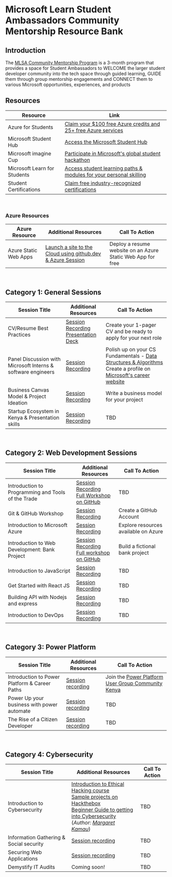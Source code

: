 # Microsoft Learn Student Ambassadors Community Mentorship Resource Bank

## Introduction

The [MLSA Community Mentorship Program](https://aka.ms/PeerMentorshipProgramBlog1) is a 3-month program that provides a space for Student Ambassadors to WELCOME the larger student developer community into the tech space through guided learning, GUIDE them through group mentorship engagements and CONNECT them to various Microsoft opportunities, experiences, and products

## Resources
| Resource | Link |
| --------------| ---------------------| 
| Azure for Students | [Claim your $100 free Azure credits and 25+ free Azure services](https://azure.microsoft.com/en-us/free/students/?WT.mc_id=academic-0000-juliamuiruri) 
| Microsoft Student Hub | [Access the Microsoft Student Hub](https://learn.microsoft.com/en-gb/training/student-hub/?WT.mc_id=academic-0000-juliamuiruri) |
| Microsoft imagine Cup | [Participate in Microsoft's global student hackathon](https://imaginecup.microsoft.com/en-us/Events/?WT.mc_id=academic-0000-juliamuiruri) |
| Microsoft Learn for Students | [Access student learning paths & modules for your personal skilling ](https://learn.microsoft.com/en-us/training/browse/?WT.mc_id=academic-0000-juliamuiruri%2F%3Froles%3Dstudent) |
| Student Certifications | [Claim free industry-recognized certifications ](https://learn.microsoft.com/en-us/training/student-hub/certifications?WT.mc_id=academic-0000-juliamuiruri) |
<br>

### Azure Resources
| Azure Resource | Additional Resources | Call To Action |
| --------------| ---------------------| -------------- |
| Azure Static Web Apps | [Launch a site to the Cloud using github.dev & Azure Session ](https://youtu.be/ZjHZ5zCGPbk?t=8530)| Deploy a resume website on an Azure Static Web App for free

<br>

## Category 1: General Sessions
| Session Title | Additional Resources | Call To Action |
| --------------| ---------------------| -------------- |
| CV/Resume Best Practices | [Session Recording](https://techcommunity.microsoft.com/t5/educator-developer-blog/microsoft-university-student-recruiting-in-africa/ba-p/3565660?WT.mc_id=academic-0000-juliamuiruri) <br> [Presentation Deck](https://stdntpartners-my.sharepoint.com/personal/julia_muiruri_studentambassadors_com/_layouts/15/onedrive.aspx?id=%2Fpersonal%2Fjulia%5Fmuiruri%5Fstudentambassadors%5Fcom%2FDocuments%2FFY%2723%20Africa%20UR%20%2D%20CV%20Workshop%2Epdf&parent=%2Fpersonal%2Fjulia%5Fmuiruri%5Fstudentambassadors%5Fcom%2FDocuments&ga=1) | Create your 1-pager CV and be ready to apply for your next role |
| Panel Discussion with Microsoft Interns & software engineers | [Session Recording](https://youtu.be/EivDGoY5__4) | Polish up on your CS Fundamentals - [Data Structures & Algorithms](https://www.microsoft.com/MEA/Gameoflearners/Clinics/TheFundametals.aspx/?WT.mc_id=academic-0000-juliamuiruri) <br> Create a profile on [Microsoft's career website](https://careers.microsoft.com/us/en) |
| Business Canvas Model & Project Ideation | [Session Recording](https://youtu.be/6H3Fn2NFg_k) | Write a business model for your project |
| Startup Ecosystem in Kenya & Presentation skills | [Session Recording](https://youtu.be/XWJ-ahwJaXg?t=97) | TBD
<br>


## Category 2: Web Development Sessions
| Session Title | Additional Resources | Call To Action |
| --------------| ---------------------| -------------- |
| Introduction to Programming and Tools of the Trade | [Session Recording](https://youtu.be/DdchDmK63TU) <br> [Full Workshop on GitHub](https://github.com/microsoft/Web-Dev-For-Beginners/blob/main/1-getting-started-lessons/1-intro-to-programming-languages/README.md)| TBD
| Git & GitHub Workshop | [Session Recording](https://aka.ms/PeerMentorshipGitHubWorkshop) <br> | Create a GitHub Account
| Introduction to Microsoft Azure | [Session Recording](https://aka.ms/HostOnAzureforFree) <br> | Explore resources available on Azure
| Introduction to Web Development: Bank Project | [Session Recording](https://youtu.be/o7GpMQIv5-w) <br> [Full workshop on GitHub](https://github.com/microsoft/Web-Dev-For-Beginners/tree/main/7-bank-project) | Build a fictional bank project
| Introduction to JavaScript | [Session Recording](https://youtu.be/-LTQMEcndso) | TBD
| Get Started with React JS | [Session Recording](https://youtu.be/KDzp12uKz7c) | TBD
| Building API with Nodejs and express | [Session Recording](https://stdntpartners-my.sharepoint.com/:v:/g/personal/julia_muiruri_studentambassadors_com/EY5e9vX0LfFEtHAfMb8JjqEB68YMVBCTG-YeWjNgvpOYxQ?e=iswMny) | TBD
| Introduction to DevOps | [Session Recording](https://youtu.be/10B3qjS8pSQ?t=206) | TBD
<br>

## Category 3: Power Platform
| Session Title | Additional Resources | Call To Action |
| --------------| ---------------------| -------------- |
| Introduction to Power Platform & Career Paths | [Session recording](https://youtu.be/iBMMSS2ERms) | Join the [Power Platform User Group Community Kenya](https://aka.ms/PowerPlatformUserGroupKenya) |
| Power Up your business with power automate | [Session recording](https://youtu.be/2vxkY5sQuqY) | TBD |
| The Rise of a Citizen Developer | [Session recording](https://youtu.be/3Le9xQ0ecaU) | TBD |
<br>

## Category 4: Cybersecurity
| Session Title | Additional Resources | Call To Action |
| --------------| ---------------------| -------------- |
| Introduction to Cybersecurity | [Introduction to Ethical Hacking course](https://www.mygreatlearning.com/academy/learn-for-free/courses/introduction-to-ethical-hacking) <br> [Sample projects on Hackthebox](https://www.hackthebox.com/) <br> [Beginner Guide to getting into Cybersecurity](https://shikothetechgirl.medium.com/beginner-guide-to-getting-into-cybersecurity-7a004c548626) <br> (_Author: [Margaret Kamau](https://www.linkedin.com/in/margaret-kamau11/)_) | TBD |
| Information Gathering & Social security | [Session recording](https://youtu.be/e4tIURDN4zs) | TBD |
| Securing Web Applications | [Session recording](https://youtu.be/bi_qP-Xk3MU) | TBD |
| Demystify IT Audits | Coming soon! | TBD |
<!--

Ideas:

- Contributing? ...
- Instructions on how to ask questions on GitHub ...
- Sessions & links ...
- Social media (P2P) - LinkedIn, GitHub, Twitter ...
- Social media (MLSA Kenya) - LinkedIn, GitHub, Twitter, YouTube ...

-->